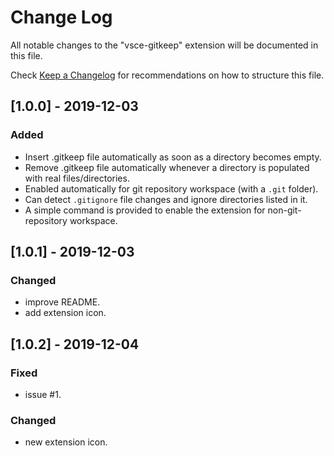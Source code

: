 # Change Log

All notable changes to the "vsce-gitkeep" extension will be documented in this file.

Check [Keep a Changelog](http://keepachangelog.com/) for recommendations on how to structure this file.

<!-- ## [Unreleased] -->

## [1.0.0] - 2019-12-03
### Added
- Insert .gitkeep file automatically as soon as a directory becomes empty.
- Remove .gitkeep file automatically whenever a directory is populated with real files/directories.
- Enabled automatically for git repository workspace (with a `.git` folder).
- Can detect `.gitignore` file changes and ignore directories listed in it.
- A simple command is provided to enable the extension for non-git-repository workspace.

## [1.0.1] - 2019-12-03
### Changed
- improve README.
- add extension icon.

## [1.0.2] - 2019-12-04
### Fixed
- issue #1.
### Changed
- new extension icon.